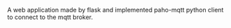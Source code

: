 A web application made by flask and implemented paho-mqtt python client to connect to the mqtt broker.


